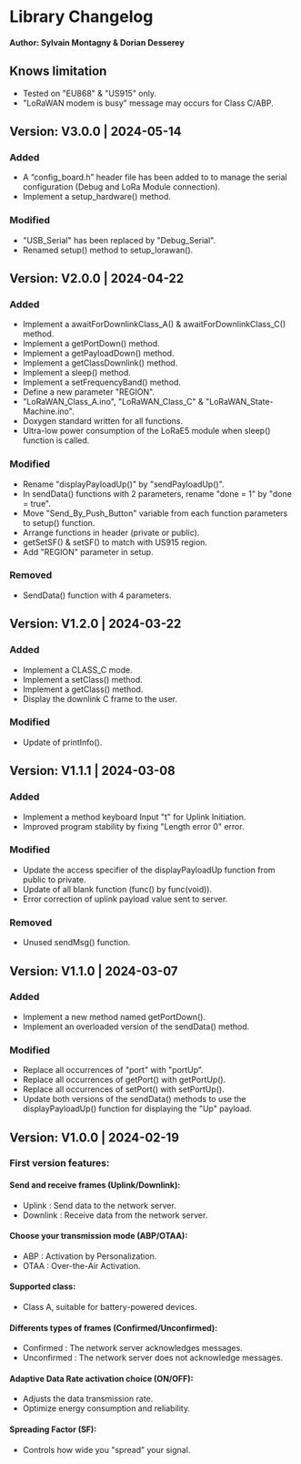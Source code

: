# Library Changelog
#### Author: Sylvain Montagny & Dorian Desserey


## Knows limitation
* Tested on "EU868" & "US915" only.
* "LoRaWAN modem is busy" message may occurs for Class C/ABP.



## Version: V3.0.0 | 2024-05-14

### Added
- A “config_board.h” header file has been added to to manage the serial configuration (Debug and LoRa Module connection).
- Implement a setup_hardware() method.

### Modified
- "USB_Serial" has been replaced by "Debug_Serial".
- Renamed setup() method to setup_lorawan().


## Version: V2.0.0 | 2024-04-22

### Added
- Implement a awaitForDownlinkClass_A() & awaitForDownlinkClass_C() method.
- Implement a getPortDown() method.
- Implement a getPayloadDown() method.
- Implement a getClassDownlink() method.
- Implement a sleep() method.
- Implement a setFrequencyBand() method.
- Define a new parameter "REGION".
- "LoRaWAN_Class_A.ino", "LoRaWAN_Class_C" & "LoRaWAN_State-Machine.ino".
- Doxygen standard written for all functions.
- Ultra-low power consumption of the LoRaE5 module when sleep() function is called.

### Modified
- Rename "displayPayloadUp()" by "sendPayloadUp()".
- In sendData() functions with 2 parameters, rename "done = 1" by "done = true".
- Move "Send_By_Push_Button" variable from each function parameters to setup() function.
- Arrange functions in header (private or public).
- getSetSF() & setSF() to match with US915 region.
- Add "REGION" parameter in setup.

### Removed
- SendData() function with 4 parameters.


## Version: V1.2.0 | 2024-03-22

### Added
- Implement a CLASS_C mode.
- Implement a setClass() method.
- Implement a getClass() method.
- Display the downlink C frame to the user.

### Modified
- Update of printInfo().


## Version: V1.1.1 | 2024-03-08

### Added
- Implement a method keyboard Input "t" for Uplink Initiation.
- Improved program stability by fixing "Length error 0" error.

### Modified
- Update the access specifier of the displayPayloadUp function from public to private.
- Update of all blank function (func() by func(void)).
- Error correction of uplink payload value sent to server.

### Removed
- Unused sendMsg() function.


## Version: V1.1.0 | 2024-03-07

### Added
- Implement a new method named getPortDown().
- Implement an overloaded version of the sendData() method.

### Modified
- Replace all occurrences of "port" with "portUp”.
- Replace all occurrences of getPort() with getPortUp().
- Replace all occurrences of setPort() with setPortUp().
- Update both versions of the sendData() methods to use the displayPayloadUp() function for displaying the "Up" payload.


## Version: V1.0.0 | 2024-02-19

### First version features:

#### Send and receive frames (Uplink/Downlink):
- Uplink : Send data to the network server.
- Downlink : Receive data from the network server.

#### Choose your transmission mode (ABP/OTAA):
- ABP : Activation by Personalization.
- OTAA : Over-the-Air Activation.

#### Supported class:
- Class A, suitable for battery-powered devices.

#### Differents types of frames (Confirmed/Unconfirmed):
- Confirmed : The network server acknowledges messages.
- Unconfirmed : The network server does not acknowledge messages.

#### Adaptive Data Rate activation choice (ON/OFF):
- Adjusts the data transmission rate.
- Optimize energy consumption and reliability.

#### Spreading Factor (SF):
- Controls how wide you "spread" your signal.

